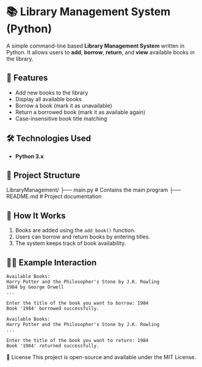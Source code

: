 # 📚 Library Management System (Python)

A simple command-line based **Library Management System** written in Python. It allows users to **add**, **borrow**, **return**, and **view** available books in the library.

## 🚀 Features

- Add new books to the library
- Display all available books
- Borrow a book (mark it as unavailable)
- Return a borrowed book (mark it as available again)
- Case-insensitive book title matching

## 🛠️ Technologies Used

- **Python 3.x**

## 📂 Project Structure
LibraryManagement/
├── main.py # Contains the main program
├── README.md # Project documentation

## 📌 How It Works

1. Books are added using the `add_book()` function.
2. Users can borrow and return books by entering titles.
3. The system keeps track of book availability.

## 🧑‍💻 Example Interaction

```text
Available Books:
Harry Potter and the Philosopher's Stone by J.K. Rowling
1984 by George Orwell
...

Enter the title of the book you want to borrow: 1984
Book '1984' borrowed successfully.

Available Books:
Harry Potter and the Philosopher's Stone by J.K. Rowling
...

Enter the title of the book you want to return: 1984
Book '1984' returned successfully.
```

📄 License
This project is open-source and available under the MIT License.
